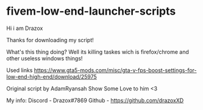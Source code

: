 # fivem-low-end-launcher-scripts

Hi i am Drazox

Thanks for downloading my script!

What's this thing doing?
Well its killing taskes wich is firefox/chrome and other useless windows things!

Used links
https://www.gta5-mods.com/misc/gta-v-fps-boost-settings-for-low-end-high-end/download/25975

Original script by AdamRyansah
Show Some Love to him <3

My info:
Discord - Drazox#7869
Github - https://github.com/drazoxXD
